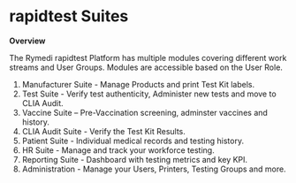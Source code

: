 # rapidtest Suites

**Overview**

The Rymedi rapidtest Platform has multiple modules covering different work streams and User Groups. Modules are accessible based on the User Role.

1. Manufacturer Suite - Manage Products and print Test Kit labels.
2. Test Suite - Verify test authenticity, Administer new tests and move to CLIA Audit.
3. Vaccine Suite – Pre-Vaccination screening, adminster vaccines and history.
4. CLIA Audit Suite - Verify the Test Kit Results.
5. Patient Suite - Individual medical records and testing history.
6. HR Suite - Manage and track your workforce testing.
7. Reporting Suite - Dashboard with testing metrics and key KPI.
8. Administration - Manage your Users, Printers, Testing Groups and more.
